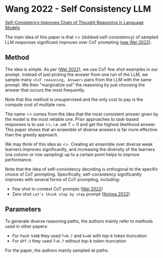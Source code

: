 # Wang 2022 - Self Consistency LLM

[Self-Consistency Improves Chain of Thought Reasoning in Language Models](https://arxiv.org/abs/2203.11171)

The main idea of this paper is that <<majority decoding>> (dubbed self-consistency) of sampled LLM responses significant improves over CoT prompting ([see Wei 2022](./wei_2022.md)).

## Method

The idea is simple. As per ([Wei 2022](./wei_2022.md)), we use CoT few shot examples in our prompt. Instead of just picking the answer from one run of the LLM, we sample many `<CoT reasoning, Answer>` pairs from the LLM with the same prompt. We then "marginalize out" the reasoning by just choosing the answer that occurs the most frequently.

Note that this method is unsupervised and the only cost to pay is the compute cost of multiple runs. 

The name <<self-consistency>> comes from the idea that the most consistent answer given by the model is the most reliable one. Prior approaches to task-based responses is to use <<greedy decoding>>, i.e. set $T=0$ and get the highest likelihood answer. This paper shows that an ensemble of diverse answers is far more effective than the greedy approach.

We may think of this idea as <<analogous to random forests>>. Creating an ensemble over diverse weak learners improves significantly, and increasing the diversity of the learners (via column or row sampling) up to a certain point helps to improve performance.

Note that the idea of self-consistency decoding is orthogonal to the specific choice of CoT prompting. Specifically, self-consistency significantly improves with several forms of CoT prompting, including:
- Few shot in-context CoT prompts ([Wei 2022](https://arxiv.org/abs/2201.11903))
- Zero shot `Let's think step by step` prompt ([Kojima 2022](https://arxiv.org/abs/2205.11916))

## Parameters

To generate diverse reasoning paths, the authors mainly refer to methods used in other papers:
- For `PaLM-540B` they used `T=0.7` and `k=40` with top-k token truncation
- For `GPT-3` they used `T=0.7` without top-k token truncation

For the paper, the authors mainly sampled `40` paths.